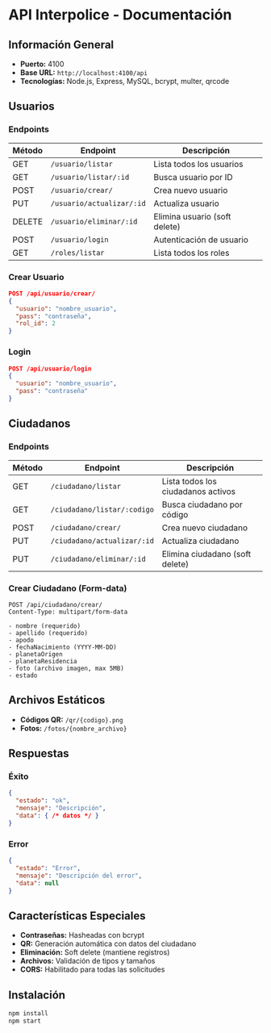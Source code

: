 # API Interpolice - Documentación

## Información General
- **Puerto:** 4100
- **Base URL:** `http://localhost:4100/api`
- **Tecnologías:** Node.js, Express, MySQL, bcrypt, multer, qrcode

## Usuarios

### Endpoints
| Método | Endpoint | Descripción |
|--------|----------|-------------|
| GET | `/usuario/listar` | Lista todos los usuarios |
| GET | `/usuario/listar/:id` | Busca usuario por ID |
| POST | `/usuario/crear/` | Crea nuevo usuario |
| PUT | `/usuario/actualizar/:id` | Actualiza usuario |
| DELETE | `/usuario/eliminar/:id` | Elimina usuario (soft delete) |
| POST | `/usuario/login` | Autenticación de usuario |
| GET | `/roles/listar` | Lista todos los roles |

### Crear Usuario
```json
POST /api/usuario/crear/
{
  "usuario": "nombre_usuario",
  "pass": "contraseña",
  "rol_id": 2
}
```

### Login
```json
POST /api/usuario/login
{
  "usuario": "nombre_usuario",
  "pass": "contraseña"
}
```

## Ciudadanos

### Endpoints
| Método | Endpoint | Descripción |
|--------|----------|-------------|
| GET | `/ciudadano/listar` | Lista todos los ciudadanos activos |
| GET | `/ciudadano/listar/:codigo` | Busca ciudadano por código |
| POST | `/ciudadano/crear/` | Crea nuevo ciudadano |
| PUT | `/ciudadano/actualizar/:id` | Actualiza ciudadano |
| PUT | `/ciudadano/eliminar/:id` | Elimina ciudadano (soft delete) |

### Crear Ciudadano (Form-data)
```
POST /api/ciudadano/crear/
Content-Type: multipart/form-data

- nombre (requerido)
- apellido (requerido)
- apodo
- fechaNacimiento (YYYY-MM-DD)
- planetaOrigen
- planetaResidencia
- foto (archivo imagen, max 5MB)
- estado
```

## Archivos Estáticos
- **Códigos QR:** `/qr/{codigo}.png`
- **Fotos:** `/fotos/{nombre_archivo}`

## Respuestas

### Éxito
```json
{
  "estado": "ok",
  "mensaje": "Descripción",
  "data": { /* datos */ }
}
```

### Error
```json
{
  "estado": "Error",
  "mensaje": "Descripción del error",
  "data": null
}
```

## Características Especiales
- **Contraseñas:** Hasheadas con bcrypt
- **QR:** Generación automática con datos del ciudadano
- **Eliminación:** Soft delete (mantiene registros)
- **Archivos:** Validación de tipos y tamaños
- **CORS:** Habilitado para todas las solicitudes

## Instalación
```bash
npm install
npm start
```